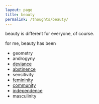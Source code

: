 ```yaml
---
layout: page
title: beauty
permalink: /thoughts/beauty/
---
```


beauty is different for everyone, of course.

for me, beauty has been 

- geometry
- androgyny
- [deviance](/thoughts/normalness)
- [abstinence](/thoughts/food)
- sensitivity
- [femininity](/thoughts/passing)
- [community](/thoughts/community)
- [independence](/thoughts/aloneness)
- masculinity
